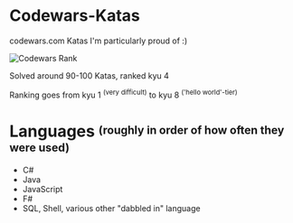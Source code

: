 # Codewars-Katas
codewars.com Katas I'm particularly proud of :)

![Codewars Rank](https://www.codewars.com/users/n073/badges/small)

Solved around 90-100 Katas, ranked kyu 4

Ranking goes from kyu 1 <sup>(very difficult)</sup> to kyu 8 <sup>('hello world'-tier)<sup> 
  
Languages <sup><sub>(roughly in order of how often they were used)</sub></sup>
=========
* C#
* Java
* JavaScript
* F#
* SQL, Shell, various other "dabbled in" language

